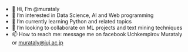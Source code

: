 - 👋 Hi, I’m @murataly
- 👀 I’m interested in Data Science, AI and Web programming
- 🌱 I’m currently learning Python and related topics
- 💞️ I’m looking to collaborate on ML projects and text mining techniques
- 📫 How to reach me: message me on facebook Uchkempirov Murataly or murataly@iuj.ac.jp 

<!---
murataly/murataly is a ✨ special ✨ repository because its `README.md` (this file) appears on your GitHub profile.
You can click the Preview link to take a look at your changes.
--->
